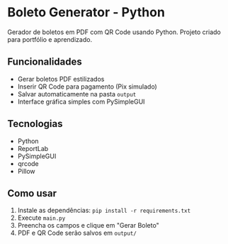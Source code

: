 # Boleto Generator - Python

Gerador de boletos em PDF com QR Code usando Python. Projeto criado para portfólio e aprendizado.

## Funcionalidades
- Gerar boletos PDF estilizados
- Inserir QR Code para pagamento (Pix simulado)
- Salvar automaticamente na pasta `output`
- Interface gráfica simples com PySimpleGUI

## Tecnologias
- Python
- ReportLab
- PySimpleGUI
- qrcode
- Pillow

## Como usar
1. Instale as dependências: `pip install -r requirements.txt`
2. Execute `main.py`
3. Preencha os campos e clique em "Gerar Boleto"
4. PDF e QR Code serão salvos em `output/`
